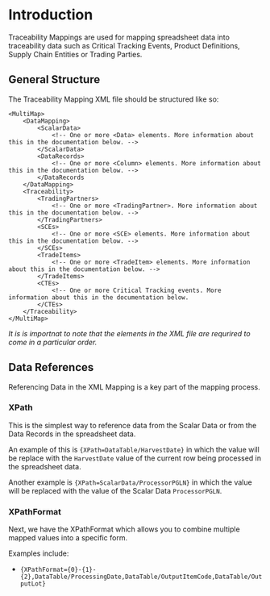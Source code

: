 ﻿# Introduction
Traceability Mappings are used for mapping spreadsheet data into traceability data such as Critical Tracking Events, Product Definitions, Supply Chain Entities or Trading Parties.

## General Structure
The Traceability Mapping XML file should be structured like so:

```
<MultiMap>
	<DataMapping>
		<ScalarData>
			<!-- One or more <Data> elements. More information about this in the documentation below. -->
		</ScalarData>
		<DataRecords>
			<!-- One or more <Column> elements. More information about this in the documentation below. -->
		</DataRecords
	</DataMapping>
	<Traceability>
		<TradingPartners>
			<!-- One or more <TradingPartner>. More information about this in the documentation below. -->
		</TradingPartners>
		<SCEs>
			<!-- One or more <SCE> elements. More information about this in the documentation below. -->
		</SCEs>
		<TradeItems>
			<!-- One or more <TradeItem> elements. More information about this in the documentation below. -->
		</TradeItems>
		<CTEs>
			<!-- One or more Critical Tracking events. More information about this in the documentation below.
		</CTEs>
	</Traceability>
</MultiMap>
```
*It is is importnat to note that the elements in the XML file are requrired to come in a particular order.*

## Data References
Referencing Data in the XML Mapping is a key part of the mapping process.
### XPath
This is the simplest way to reference data from the Scalar Data or from the Data Records in the spreadsheet data.

An example of this is `{XPath=DataTable/HarvestDate}` in which the value will be replace with the `HarvestDate` value of the current row being processed in the spreadsheet data.

Another example is `{XPath=ScalarData/ProcessorPGLN}` in which the value will be replaced with the value of the Scalar Data `ProcessorPGLN`.

### XPathFormat
Next, we have the XPathFormat which allows you to combine multiple mapped values into a specific form.

Examples include:
* `{XPathFormat={0}-{1}-{2},DataTable/ProcessingDate,DataTable/OutputItemCode,DataTable/OutputLot}`
